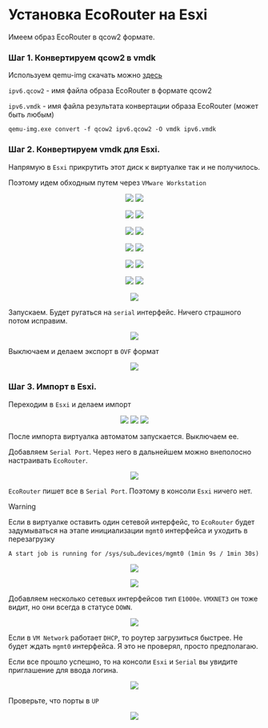 # Установка EcoRouter на Esxi 

Имеем образ EcoRouter в qcow2 формате.

### Шаг 1. Конвертируем qcow2 в vmdk

Используем qemu-img скачать можно [здесь](https://cloudbase.it/downloads/qemu-img-win-x64-2_3_0.zip)

`ipv6.qcow2` - имя файла образа EcoRouter в формате qcow2

`ipv6.vmdk` - имя файла результата конвертации образа EcoRouter (может быть любым) 

```
qemu-img.exe convert -f qcow2 ipv6.qcow2 -O vmdk ipv6.vmdk
```

### Шаг 2. Конвертируем vmdk для Esxi.

Напрямую в `Esxi` прикрутить этот диск к виртуалке так и не получилось.

Поэтому идем обходным путем через `VMware Workstation`

<p align="center">
  <img src="./01.png">
  <img src="./02.png">
</p>

<p align="center">
  <img src="./03.png">
  <img src="./04.png">
</p>

<p align="center">
  <img src="./05.png">
  <img src="./06.png">
</p>


<p align="center">
  <img src="./07.png">
  <img src="./08.png">
</p>

<p align="center">
  <img src="./09.png">
  <img src="./10.png">
</p>

<p align="center">
  <img src="./11.png">
  <img src="./12.png">
</p>

<p align="center">
  <img src="./13.png">
</p>

Запускаем. Будет ругаться на `serial` интерфейс. Ничего страшного потом исправим.

<p align="center">
  <img src="./14.png">
</p>

Выключаем и делаем экспорт в `OVF` формат

<p align="center">
  <img src="./15.png">
</p>

### Шаг 3. Импорт в Esxi.
Переходим в `Esxi` и делаем импорт

<p align="center">
  <img src="./16.png">
  <img src="./17.png">
  <img src="./18.png">
</p>

После импорта виртуалка автоматом запускается. Выключаем ее.

Добавляем `Serial Port`. Через него в дальнейшем можно внеполосно настраивать `EcoRouter`.

<p align="center">
  <img src="./19.png">
</p>

`EcoRouter` пишет все в `Serial Port`. Поэтому в консоли `Esxi` ничего нет.

> [!WARNING]
> Если в виртуалке оставить один сетевой интерфейс, то `EcoRouter` будет задумываться на этапе инициализации `mgmt0` интерфейса и уходить в перезагрузку

```
A start job is running for /sys/sub…devices/mgmt0 (1min 9s / 1min 30s)
```

<p align="center">
  <img src="./20.png">
</p>
<p align="center">
  <img src="./21.png">
</p>

Добавляем несколько сетевых интерфейсов тип `E1000e`. `VMXNET3` он тоже видит, но они всегда в статусе `DOWN`.

<p align="center">
  <img src="./22.png">
</p>

Если в `VM Network` работает `DHCP`, то роутер загрузиться быстрее. Не будет ждать `mgmt0` интерфейса. Я это не проверял, просто предполагаю. 

Если все прошло успешно, то на консоли `Esxi` и `Serial` вы увидите приглашение для ввода логина.

<p align="center">
  <img src="./23.png">
</p>

Проверьте, что порты в `UP`

<p align="center">
  <img src="./24.png">
</p>

